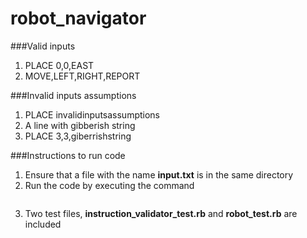 # robot_navigator

###Valid inputs

1. PLACE 0,0,EAST
2. MOVE,LEFT,RIGHT,REPORT

###Invalid inputs assumptions

1. PLACE invalidinputsassumptions
2. A line with gibberish string
3. PLACE 3,3,giberrishstring


###Instructions to run code

1. Ensure that a file with the name **input.txt** is in the same directory
2. Run the code by executing the command
 ```ruby -r "./read_input.rb" -e "ReadInput.instruction_from_file"
 ```
 3. Two test files, **instruction_validator_test.rb** and **robot_test.rb** are included

